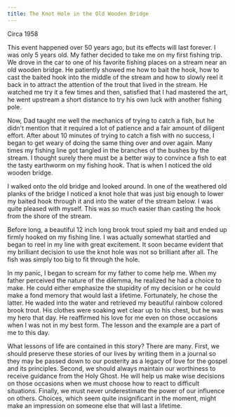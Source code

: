 ```yaml
---
title: The Knot Hole in the Old Wooden Bridge
---
```


Circa 1958

This event happened over 50 years ago, but its effects will last
forever. I was only 5 years old. My father decided to take me on my
first fishing trip. We drove in the car to one of his favorite fishing
places on a stream near an old wooden bridge. He patiently showed me how
to bait the hook, how to cast the baited hook into the middle of the
stream and how to slowly reel it back in to attract the attention of the
trout that lived in the stream. He watched me try it a few times and
then, satisfied that I had mastered the art, he went upstream a short
distance to try his own luck with another fishing pole.

Now, Dad taught me well the mechanics of trying to catch a fish, but he
didn't mention that it required a lot of patience and a fair amount of
diligent effort. After about 10 minutes of trying to catch a fish with
no success, I began to get weary of doing the same thing over and over
again. Many times my fishing line got tangled in the branches of the
bushes by the stream. I thought surely there must be a better way to
convince a fish to eat the tasty earthworm on my fishing hook. That is
when I noticed the old wooden bridge.

I walked onto the old bridge and looked around. In one of the weathered
old planks of the bridge I noticed a knot hole that was just big enough
to lower my baited hook through it and into the water of the stream
below. I was quite pleased with myself. This was so much easier than
casting the hook from the shore of the stream.

Before long, a beautiful 12 inch long brook trout spied my bait and
ended up firmly hooked on my fishing line. I was actually somewhat
startled and began to reel in my line with great excitement. It soon
became evident that my brilliant decision to use the knot hole was not
so brilliant after all. The fish was simply too big to fit through the
hole.

In my panic, I began to scream for my father to come help me. When my
father perceived the nature of the dilemma, he realized he had a choice
to make. He could either emphasize the stupidity of my decision or he
could make a fond memory that would last a lifetime. Fortunately, he
chose the latter. He waded into the water and retrieved my beautiful
rainbow colored brook trout. His clothes were soaking wet clear up to
his chest, but he was my hero that day. He reaffirmed his love for me
even on those occasions when I was not in my best form. The lesson and
the example are a part of me to this day.

What lessons of life are contained in this story? There are many. First,
we should preserve these stories of our lives by writing them in a
journal so they may be passed down to our posterity as a legacy of love
for the gospel and its principles. Second, we should always maintain our
worthiness to receive guidance from the Holy Ghost. He will help us make
wise decisions on those occasions when we must choose how to react to
difficult situations. Finally, we must never underestimate the power of
our influence on others. Choices, which seem quite insignificant in the
moment, might make an impression on someone else that will last a
lifetime.
